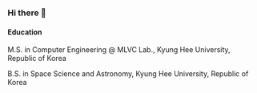 ### Hi there 👋

#### Education

M.S. in Computer Engineering @ MLVC Lab., Kyung Hee University, Republic of Korea

B.S. in Space Science and Astronomy, Kyung Hee University, Republic of Korea



<!--
- 🔭 I’m currently working on ...
- 🌱 I’m currently learning ...
- 👯 I’m looking to collaborate on ...
- 🤔 I’m looking for help with ...
- 💬 Ask me about ...
- 📫 How to reach me: ...
- 😄 Pronouns: ...
- ⚡ Fun fact: ...
-->

